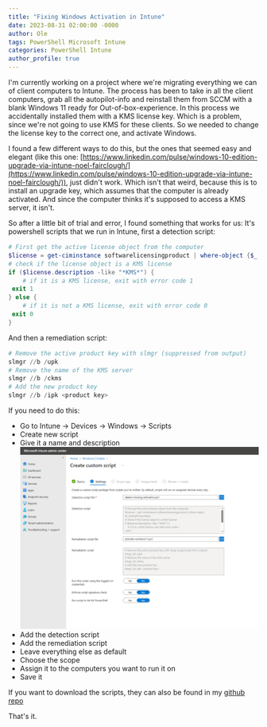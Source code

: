 ```yaml
---
title: "Fixing Windows Activation in Intune"
date: 2023-08-31 02:00:00 -0000
author: Ole
tags: PowerShell Microsoft Intune 
categories: PowerShell Intune
author_profile: true
---
```


I'm currently working on a project where we're migrating everything we can of client computers to Intune.
The process has been to take in all the client computers, grab all the autopilot-info and reinstall them from SCCM with a blank Windows 11 ready for Out-of-box-experience.
In this process we accidentally installed them with a KMS license key. Which is a problem, since we're not going to use KMS for these clients.
So we needed to change the license key to the correct one, and activate Windows.

I found a few different ways to do this, but the ones that seemed easy and elegant (like this one: [https://www.linkedin.com/pulse/windows-10-edition-upgrade-via-intune-noel-fairclough/](https://www.linkedin.com/pulse/windows-10-edition-upgrade-via-intune-noel-fairclough/)), just didn't work. Which isn't that weird, because this is to install an upgrade key, which assumes that the computer is already activated. And since the computer thinks it's supposed to access a KMS server, it isn't.

So after a little bit of trial and error, I found something that works for us:
It's powershell scripts that we run in Intune, first a detection script:
```powershell
# First get the active license object from the computer
$license = get-ciminstance softwarelicensingproduct | where-object {$_.PartialProductKey}
# check if the license object is a KMS license
if ($license.description -like "*KMS*") {
    # if it is a KMS license, exit with error code 1
 exit 1
} else {
    # if it is not a KMS license, exit with error code 0
 exit 0
}
```

And then a remediation script:
```powershell
# Remove the active product key with slmgr (suppressed from output)
slmgr //b /upk
# Remove the name of the KMS server 
slmgr //b /ckms
# Add the new product key
slmgr //b /ipk <product key>
```


If you need to do this:
* Go to Intune -> Devices -> Windows -> Scripts
* Create new script
* Give it a name and description
![Intune script](/assets/images/windowsactivation/intunewindowsactivation.png)
* Add the detection script
* Add the remediation script
* Leave everything else as default
* Choose the scope
* Assign it to the computers you want to run it on
* Save it
  
If you want to download the scripts, they can also be found in my [github repo](https://github.com/randriksen/powershell)

That's it. 


